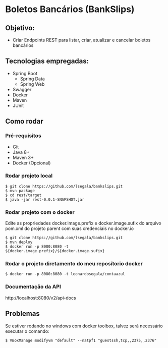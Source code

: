 # Boletos Bancários (BankSlips)

## Objetivo:

* Criar Endpoints REST para listar, criar, atualizar e cancelar boletos bancários

## Tecnologias empregadas:

* Spring Boot
    * Spring Data
    * Spring Web
* Swagger
* Docker
* Maven
* JUnit

## Como rodar

### Pré-requisitos

* Git
* Java 8+
* Maven 3+
* Docker (Opcional)

### Rodar projeto local

```
$ git clone https://github.com/lsegala/bankslips.git
$ mvn package
$ cd rest/target
$ java -jar rest-0.0.1-SNAPSHOT.jar
```

### Rodar projeto com o docker

Edite as propriedades docker.image.prefix e docker.image.sufix do arquivo pom.xml do projeto parent com suas credenciais no docker.io

```
$ git clone https://github.com/lsegala/bankslips.git
$ mvn deploy
$ docker run -p 8080:8080 -t ${docker.image.prefix}/${docker.image.sufix}
```

### Rodar o projeto diretamento do meu reposítorio docker

```
$ docker run -p 8080:8080 -t leonardosegala/contaazul
```

### Documentação da API

http://localhost:8080/v2/api-docs

## Problemas

Se estiver rodando no windows com docker toolbox, talvez será necessário executar o comando:

```
$ VBoxManage modifyvm "default" --natpf1 "guestssh,tcp,,2375,,2376"
```



